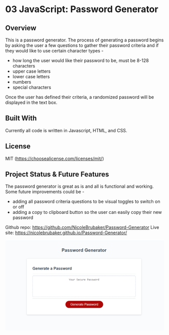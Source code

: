 # 03 JavaScript: Password Generator

## Overview

This is a password generator. The process of generating a password begins by asking the user a few questions to gather their password criteria and if they would like to use certain character types -

- how long the user would like their password to be, must be 8-128 characters
- upper case letters
- lower case letters
- numbers
- special characters

Once the user has defined their criteria, a randomized password will be displayed in the text box.

## Built With

Currently all code is written in Javascript, HTML, and CSS.

## License

MIT (https://choosealicense.com/licenses/mit/)

## Project Status & Future Features

The password generator is great as is and all is functional and working. Some future improvements could be -

- adding all password criteria questions to be visual toggles to switch on or off
- adding a copy to clipboard button so the user can easily copy their new password


Github repo: https://github.com/NicoleBrubaker/Password-Generator
Live site: https://nicolebrubaker.github.io/Password-Generator/


![screenshot of the existing application](image.png)